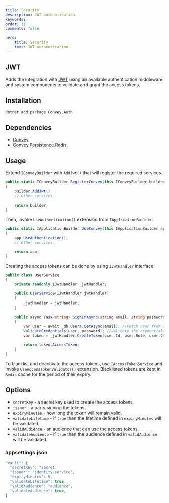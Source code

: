 ```yaml
---
title: Security
description: JWT authentication.
keywords:
order: 11
comments: false

hero:
    title: Security
    text: JWT authentication.
---
```


## JWT
Adds the integration with [JWT](https://jwt.io) using an available authentication middleware and system components to validate and grant the access tokens. 

## Installation
`dotnet add package Convey.Auth`

## Dependencies

* [Convey](https://www.nuget.org/packages/Convey)
* [Convey.Persistence.Redis](https://www.nuget.org/packages/Convey.Persistence.Redis)
  
## Usage

Extend `IConveyBuilder` with `AddJwt()` that will register the required services.

```csharp
public static IConveyBuilder RegisterConvey(this IConveyBuilder builder)
{
    builder.AddJwt()
    // Other services.

    return builder;
}
```

Then, invoke `UseAuthentication()` extension from `IApplicationBuilder`.

```csharp
public static IApplicationBuilder UseConvey(this IApplicationBuilder app)
{
    app.UseAuthentication();
    // Other services.

    return app;
}
```

Creating the access tokens can be done by using `IJwtHandler` interface.

```csharp
public class UserService
{
    private readonly IJwtHandler _jwtHandler;

    public UserService(IJwtHandler jwtHandler)
    {
        _jwtHandler = jwtHandler;
    }
    
    public async Task<string> SignInAsync(string email, string password)
    {
        var user = await _db.Users.GetAsync(email); //Fetch user from a custom database
        ValidateCredentials(user, password); //Validate the credentials
        var token = _jwtHandler.CreateToken(user.Id, user.Role, user.Claims); //Generate the token with an optional role and other claims

        return token.AccessToken;
    }
}
```

To blacklist and deactivate the access tokens, use `IAccessTokenService` and invoke `UseAccessTokenValidator()` extension. Blacklisted tokens are kept in `Redis` cache for the period of their expiry.

## Options
* `secretKey` - a secret key used to create the access tokens.
* `issuer` - a party signing the tokens.
* `expiryMinutes` - how long the token will remain valid.
* `validateLifetime` - if `true` then the lifetime defined in `expiryMinutes` will be validated.
* `validAudience` - an audience that can use the access tokens.
* `validateAudience` - if `true` then the audience defined in `validAudience` will be validated.

### appsettings.json

```js
"vault": {
  "secretKey": "secret,
  "issuer": "identity-service",
  "expiryMinutes": 5,
  "validateLifetime": true,
  "validAudience": "audience",
  "validateAudience": true,
}
```